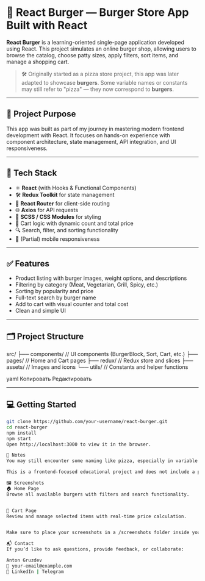 # 🍔 React Burger — Burger Store App Built with React

**React Burger** is a learning-oriented single-page application developed using React. This project simulates an online burger shop, allowing users to browse the catalog, choose patty sizes, apply filters, sort items, and manage a shopping cart.

> 🛠 Originally started as a pizza store project, this app was later adapted to showcase **burgers**. Some variable names or constants may still refer to "pizza" — they now correspond to **burgers**.

---

## 🚀 Project Purpose

This app was built as part of my journey in mastering modern frontend development with React. It focuses on hands-on experience with component architecture, state management, API integration, and UI responsiveness.

---

## 🔧 Tech Stack

- ⚛️ **React** (with Hooks & Functional Components)
- 🛠 **Redux Toolkit** for state management
- 🔁 **React Router** for client-side routing
- 🌐 **Axios** for API requests
- 🎨 **SCSS / CSS Modules** for styling
- 🛒 Cart logic with dynamic count and total price
- 🔍 Search, filter, and sorting functionality
- 📱 (Partial) mobile responsiveness

---

## ✅ Features

- Product listing with burger images, weight options, and descriptions
- Filtering by category (Meat, Vegetarian, Grill, Spicy, etc.)
- Sorting by popularity and price
- Full-text search by burger name
- Add to cart with visual counter and total cost
- Clean and simple UI

---

## 🗂 Project Structure

src/
├── components/ // UI components (BurgerBlock, Sort, Cart, etc.)
├── pages/ // Home and Cart pages
├── redux/ // Redux store and slices
├── assets/ // Images and icons
└── utils/ // Constants and helper functions

yaml
Копировать
Редактировать

---

## 💻 Getting Started

```bash
git clone https://github.com/your-username/react-burger.git
cd react-burger
npm install
npm start
Open http://localhost:3000 to view it in the browser.

📝 Notes
You may still encounter some naming like pizza, especially in variable or file names — that’s due to the initial pizza theme. Functionality and content are fully adapted for burgers.

This is a frontend-focused educational project and does not include a production backend.

🖼 Screenshots
🏠 Home Page
Browse all available burgers with filters and search functionality.


🛒 Cart Page
Review and manage selected items with real-time price calculation.


Make sure to place your screenshots in a /screenshots folder inside your project root or /public if you are using Create React App.

📬 Contact
If you’d like to ask questions, provide feedback, or collaborate:

Anton Gruzdev
📧 your-email@example.com
🔗 LinkedIn | Telegram
